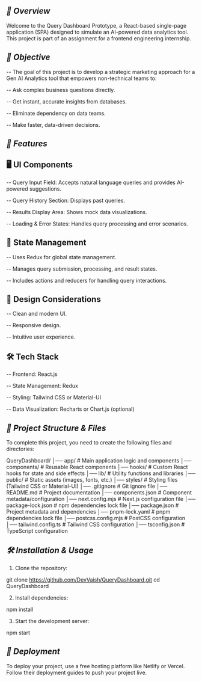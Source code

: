 ## *📌 Overview*

Welcome to the Query Dashboard Prototype, a React-based single-page application (SPA) designed to simulate an AI-powered data analytics tool. This project is part of an assignment for a frontend engineering internship.

## *🚀 Objective*

-- The goal of this project is to develop a strategic marketing approach for a Gen AI Analytics tool that empowers non-technical teams to:

-- Ask complex business questions directly.

-- Get instant, accurate insights from databases.

-- Eliminate dependency on data teams.

-- Make faster, data-driven decisions.


## *📜 Features*

## 🖥️ UI Components

-- Query Input Field: Accepts natural language queries and provides AI-powered suggestions.

-- Query History Section: Displays past queries.

-- Results Display Area: Shows mock data visualizations.

-- Loading & Error States: Handles query processing and error scenarios.

## 🔧 State Management

-- Uses Redux for global state management.

-- Manages query submission, processing, and result states.

-- Includes actions and reducers for handling query interactions.

## 🎨 Design Considerations

-- Clean and modern UI.

-- Responsive design.

-- Intuitive user experience.

## 🛠️ Tech Stack

-- Frontend: React.js

-- State Management: Redux

-- Styling: Tailwind CSS or Material-UI

-- Data Visualization: Recharts or Chart.js (optional)


## *📂 Project Structure & Files*

To complete this project, you need to create the following files and directories:

QueryDashboard/
│── app/                    # Main application logic and components
│── components/             # Reusable React components
│── hooks/                  # Custom React hooks for state and side effects
│── lib/                    # Utility functions and libraries
│── public/                 # Static assets (images, fonts, etc.)
│── styles/                 # Styling files (Tailwind CSS or Material-UI)
│── .gitignore              # Git ignore file
│── README.md               # Project documentation
│── components.json         # Component metadata/configuration
│── next.config.mjs         # Next.js configuration file
│── package-lock.json       # npm dependencies lock file
│── package.json            # Project metadata and dependencies
│── pnpm-lock.yaml          # pnpm dependencies lock file
│── postcss.config.mjs      # PostCSS configuration
│── tailwind.config.ts      # Tailwind CSS configuration
│── tsconfig.json           # TypeScript configuration


## *🛠️ Installation & Usage*

1. Clone the repository:

git clone https://github.com/DevVaish/QueryDashboard.git
cd QueryDashboard

2. Install dependencies:

npm install

3. Start the development server:

npm start


## *📌 Deployment*

To deploy your project, use a free hosting platform like Netlify or Vercel. Follow their deployment guides to push your project live.
